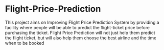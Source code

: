 # Flight-Price-Prediction
This project aims on Improving Flight Price Prediction System by providing a facility where people will be able to predict the flight-ticket price before purchasing the ticket.
Flight Price Prediction will not just help them predict the flight ticket, but will also help them choose the best airline and the time when to be booked

